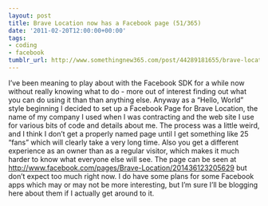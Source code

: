 ```yaml
---
layout: post
title: Brave Location now has a Facebook page (51/365)
date: '2011-02-20T12:00:00+00:00'
tags:
- coding
- facebook
tumblr_url: http://www.somethingnew365.com/post/44289181655/brave-location-now-has-a-facebook-page-51365
---
```

I’ve been meaning to play about with the Facebook SDK for a while now without really knowing what to do - more out of interest finding out what you can do using it than than anything else.
Anyway as a “Hello, World” style beginning I decided to set up a Facebook Page for Brave Location, the name of my company I used when I was contracting and the web site I use for various bits of code and details about me.
The process was a little weird, and I think I don’t get a properly named page until I get something like 25 “fans” which will clearly take a very long time. Also you get a different experience as an owner than as a regular visitor, which makes it much harder to know what everyone else will see.
The page can be seen at http://www.facebook.com/pages/Brave-Location/201436123205629 but don’t expect too much right now.
I do have some plans for some Facebook apps which may or may not be more interesting, but I’m sure I’ll be blogging here about them if I actually get around to it.
